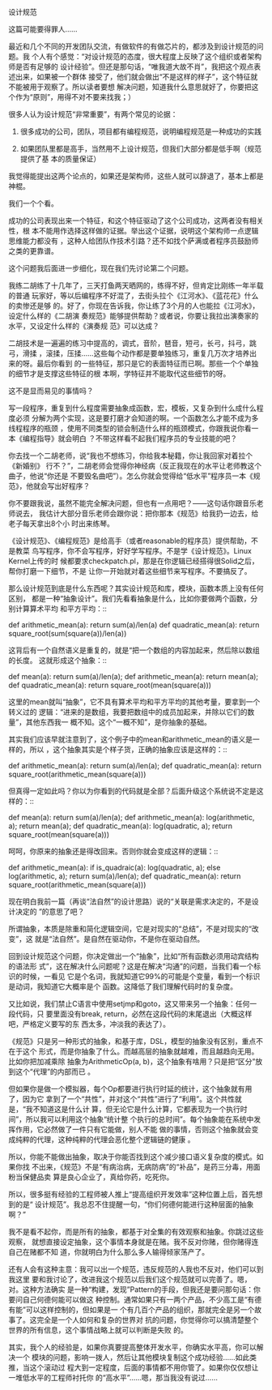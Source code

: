     
设计规范

这篇可能要得罪人……

最近和几个不同的开发团队交流，有做软件的有做芯片的，都涉及到设计规范的问题。我
个人有个感觉：“对设计规范的态度，很大程度上反映了这个组织或者架构师是否有足够的
设计经验”。但还是那句话，“唯我道大故不肖”，我把这个观点表述出来，如果被一个群体
接受了，他们就会做出“不是这样的样子”，这个特征就不能被用于观察了。所以读者要想
解决问题，知道我什么意思就好了，你要把这个作为“原则”，用得不对不要来找我；）

很多人认为设计规范“非常重要”，有两个常见的论据：

1. 很多成功的公司，团队，项目都有编程规范，说明编程规范是一种成功的实践

2. 如果团队里都是高手，当然用不上设计规范，但我们大部分都是低手啊（规范提供了基
  本的质量保证）

我觉得能提出这两个论点的，如果还是架构师，这些人就可以辞退了，基本上都是神棍。

我们一个个看。

成功的公司表现出来一个特征，和这个特征驱动了这个公司成功，这两者没有相关性，根
本不能用作选择这样做的证据。举出这个证据，说明这个架构师一点逻辑思维能力都没有
，这种人给团队作技术引路？还不如找个萨满或者程序员鼓励师之类的更靠谱。

这个问题我后面进一步细化，现在我们先讨论第二个问题。

我练二胡练了十几年了，三天打鱼两天晒网的，练得不好，但肯定比刚练一年半载的普通
玩家好，等以后编程序不好混了，去街头拉个《江河水》、《蓝花花》什么的卖惨还是够
的。好了，你现在告诉我，你让练了3个月的人也能拉《江河水》，设定什么样的《二胡演
奏规范》能够提供帮助？或者说，你要让我拉出演奏家的水平，又设定什么样的《演奏规
范》可以达成？

二胡技术是一遍遍的练习中提高的，调式，音阶，琶音，短弓，长弓，抖弓，跳弓，滑揉
，滚揉，压揉……这些每个动作都是要单独练习，重复几万次才培养出来的呀。最后你看到
的一些特征，那只是它的表面特征而已啊。那些一个个单独的细节才是支撑这些特征的根
本啊，学特征并不能取代这些细节的呀。

这不是显而易见的事情吗？

写一段程序，重复到什么程度需要抽象成函数，宏，模板，又复杂到什么成什么程度必须
分解为两个实现，这是要打磨才会知道的啊。一个函数怎么才能不成为多线程程序的瓶颈
，使用不同类型的锁会制造什么样的瓶颈模式，你跟我说你看一本《编程指导》就会明白
？不带这样看不起我们程序员的专业技能的吧？

你去找一个二胡老师，说“我也不想练习，你给我本秘籍，你让我回家对着拉个《新婚别》
行不？”，二胡老师会觉得你神经病（反正我现在的水平让老师教这个曲子，他说“你还是
不要毁名曲吧”）。怎么你就会觉得给“低水平”程序员一本《规范》，他就会写出好程序？

你不要跟我说，虽然不能完全解决问题，但也有一点用吧？——这句话你跟音乐老师说去，
我估计大部分音乐老师会跟你说：把你那本《规范》给我扔一边去，给老子每天拿出8个小
时出来练琴。

《设计规范》、《编程规范》是给高手（或者reasonable的程序员）提供帮助，不是教菜
鸟写程序，你不会写程序，好好学写程序。不是学《设计规范》。Linux Kernel上传的时
候都要求checkpatch.pl，那是在你逻辑已经搭得很Solid之后，帮你打磨一下细节，不是
让你一开始就对着这些细节来写程序。不要搞反了。

那么设计规范到底是什么东西呢？其实设计规范和库，模块，函数本质上没有任何区别，
都是一种“抽象设计”。我们先看看抽象是什么，比如你要做两个函数，分别计算算术平均
和平方平均：::

  def arithmetic_mean(a):
  return sum(a)/len(a)
  def quadratic_mean(a):
  return square_root(sum(square(a))/len(a)) 

这背后有一个自然语义是重复的，就是“把一个数组的内容加起来，然后除以数组的长度。
这就形成这个抽象：::

  def mean(a):
  return sum(a)/len(a);
  def arithmetic_mean(a):
  return mean(a);
  def quadratic_mean(a):
  return square_root(mean(square(a))) 

这里的mean就叫“抽象”，它不具有算术平均和平方平均的其他考量，要拿到一个转义过的
逻辑：“进来的是数组，我要把数组中的成员加起来，并除以它们的数量”，其他东西我一
概不知。这个“一概不知”，是你抽象的基础。

其实我们应该早就注意到了，这个例子中的mean和arithmetic_mean的语义是一样的，所以
，这个抽象其实是个样子货，正确的抽象应该是这样的：::

  def arithmetic_mean(a):
  return sum(a)/len(a);
  def quadratic_mean(a):
  return square_root(arithmetic_mean(square(a))) 

但真得一定如此吗？你以为你看到的代码就是全部？后面升级这个系统说不定是这样的：::

  def mean(a):
  return sum(a)/len(a);
  def arithmetic_mean(a):
  log(arithmetic, a);
  return mean(a);
  def quadratic_mean(a):
  log(quadratic, a);
  return square_root(mean(square(a))) 

呵呵，你原来的抽象还是得改回来。否则你就会变成这样的逻辑：::

  def arithmetic_mean(a):
  if is_quadraic(a):
  log(quadratic, a);
  else 
  log(arithmetic, a);
  return sum(a)/len(a);
  def quadratic_mean(a):
  return square_root(arithmetic_mean(square(a))) 

现在明白我前一篇（再谈“法自然”的设计思路）说的“关联是需求决定的，不是设计决定的
”的意思了吧？

所谓抽象，本质是除重和简化逻辑空间，它是对现实的“总结”，不是对现实的“改变”，这
就是“法自然”。是自然在驱动你，不是你在驱动自然。

回到设计规范这个问题，你决定做出一个“抽象”，比如“所有函数必须用动宾结构的语法形
式”，这在解决什么问题呢？这是在解决“沟通”的问题，当我们看一个标识的时候，一看见
它是个名词，我就知道它99%的可能是个变量，看到一个标识是动词，我知道它大概率是个
函数。这降低了我们理解代码时的复杂度。

又比如说，我们禁止C语言中使用setjmp和goto，这又带来另一个抽象：任何一段代码，只
要里面没有break, return，必然在这段代码的末尾退出（大概这样吧，严格定义要写的东
西太多，冲淡我的表达了）。

《规范》只是另一种形式的抽象，和基于库，DSL，模型的抽象没有区别，重点不在于这个
形式，而是你抽象了什么。而越高层的抽象就越难，而且越趋向无用。比如你把加减乘除
抽象为ArithmeticOp(a, b)，这个抽象有啥用？只是把“区分”放到这个“代理”的内部而已
。

但如果你是做一个模拟器，每个Op都要进行执行时延的统计，这个抽象就有用了，因为它
拿到了一个“共性”，并对这个“共性”进行了“利用”。这个共性就是，“我不知道这是什么计
算，但无论它是什么计算，它都表现为一个执行时间”，所以我可以利用这个抽象“统计整
个执行的总时间”。每个抽象能在系统中发挥作用，它必然做了一件只有它能做，别人不能
做的事情，否则这个抽象就会变成纯粹的代理，这种纯粹的代理会恶化整个逻辑链的健康
。

所以，你能不能做出抽象，取决于你能否找到这个减少接口语义复杂度的模式。如果你找
不出来，《规范》不是“有病治病，无病防病”的“补品”，是药三分毒，用面粉当保健品卖
算是良心企业了，真给你药，吃死你。

所以，很多挺有经验的工程师被人推上“提高组织开发效率”这种位置上后，首先想到的是“
设计规范”。我总忍不住提醒一句，“你们何德何能进行这种层面的抽象啊？”

我不是看不起你，而是所有的抽象，都基于对全集的有效观察和抽象。你跳过这些观察，
就想直接设定抽象，这个事情本身就是在赌。我不反对你赌，但你赌得连自己在赌都不知
道，你就明白为什么那么多人输得倾家荡产了。

还有人会有这种主意：我可以出一个规范，违反规范的人我也不反对，他们可以到我这里
要和我讨论了，改进我这个规范以后我们这个规范就可以完善了。嗯，对。这种方法确实
是一种“构建，发现”Pattern的手段，但我还是要问那句话：你要问自己何德何能可以做这
种控制。通常如果只有一两个产品，不少高工是“有德有能”可以这样控制的，但如果是一
个有几百个产品的组织，那就完全是另一个故事了。这完全是一个人如何和复杂的世界对
抗的问题，你觉得你可以搞清楚整个世界的所有信息，这个事情战略上就可以判断是失败
的。

其实，我个人的经验是，如果你真要提高整体开发水平，你确实水平高，你可以解决一个
模块的问题，影响一拨人，然后让其他模块复制这个成功经验……如此类推，当这个滚动过
程大到一定程度，后面的事情都不用你管了。如果你仅仅想让一堆低水平的工程师衬托你
的“高水平”……嗯，那当我没有说过……
